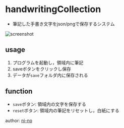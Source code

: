# handwritingCollection
 - 筆記した手書き文字をjson/pngで保存するシステム

![screenshot](https://gyazo.com/f86386d1400328a67f79a4aa288d291a/raw)

## usage
1. プログラムを起動し，領域内に筆記
2. saveボタンをクリックし保存
3. データが`save`フォルダ内に保存される

## function
 - `save`ボタン: 領域内の文字を保存する
 - `reset`ボタン: 領域内の筆記をリセットし，白紙にする


author: [ni-no](https://github.com/ni-no)
